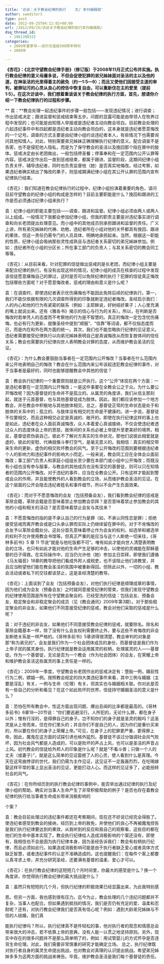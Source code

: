 ```yaml
---
title: '访谈：关于教会纪律的执行    文/ 本刊编辑部'
author: sweditor3
type: post
date: 2012-09-25T04:12:02+00:00
url: /2012/09/25/访谈关于教会纪律的执行本刊编辑部/
dsq_thread_id:
  - 1961390315
categories:
  - 2009年夏季号——加尔文诞辰500周年特刊
  - 2009年

---
```

**《杏花》：《北京守望教会纪律手册》（修订版）于2008年11月正式公布并实施。执行教会纪律的意义毋庸多说，不但会促使犯罪的弟兄姊妹面对圣洁的主以及他的道，在神圣洁的光里得着主的赦免（约一1:5—9）；而且又使他们因接受主道的审判，被罪玷污的心灵从良心的控告中恢复自由，可以重新住在主的爱里（提前1:5）。在这次访谈中，我们想着重谈谈关于教会纪律的执行方面，首先，想请你介绍一下教会纪律执行的过程和步骤。**
  
** 袁：**教会处理一起违纪事件的步骤一般包括——发现违纪情况；进行调查；作出惩戒决定；跟进监督和惩戒结束等五步。问题的显露可能是由带领人在牧养过程中发现的；也可能是由知情人举报或是违纪者主动向教会坦白。目前教会处理的六起违纪事件中有四起都是违纪者主动向教会坦白的，这本身就是违纪者愿意悔改的一个记号。调查的方式主要是由纪律小组约谈违纪者本人，有些情况下也需要询问其他知情人。对此，特别需要弟兄姊妹正确理解执行纪律的意义。配合调查不是告密，也不是侵犯他人隐私，而是为了保守教会的圣洁以及挽回那个陷在罪中的肢体。惩戒决定由长老团做出，一般包括停圣餐；停事奉和在一定范围内公开认罪等内容。惩戒决定作出后一直到惩戒结束，都属于跟进、监督阶段，这期间纪律小组负责关怀、辅导违纪者，同时也负责监督他（她）是否真实地悔改。经过考察，如果违纪者确实结出了悔改的果子，则惩戒期满纪律小组在其公开认罪的范围内宣布纪律执行结束。
  
《杏花》：我们知道在教会纪律执行的过程中，纪律小组扮演着重要的角色，请问目前守望教会的纪律小组的构成是怎样的？目前主要职能是什么？挽回和跟进的工作是否必须通过纪律小组来执行？
  
袁：纪律小组的职能主要包括——调查，跟进和监督。纪律小组必须由两人或两人以上组成。一般情况下我都会参加纪律小组，但我的职责主要是对违纪事实进行调查和向长老团提出处理意见。而小组中的其他成员则承担跟进和监督的责任。广义上讲，所有弟兄姊妹的代祷、劝勉，违纪者所在小组对他的关怀都具有挽回、跟进的果效，但这一责任仍需专门的人员具体、明确地承担起来。当然，根据这一职能的性质，纪律小组会吸纳那些灵性成熟且与违纪者关系密切的弟兄姊妹参加。例如：违纪者所在小组的分区长；所在事工部门的负责人；与其关系密切的教会同工等等。
  
《杏花》：从目前来看，针对犯罪的信徒做出惩戒的是长老团，而纪律小组主要是来配合纪律的执行。有没有出现这样的情况，纪律小组的成员在核查的过程中发现该信徒愿意痛悔自己的罪过，这时是否可以免除纪律的执行？犯罪的信徒真正悔改包括哪些方面呢？对于愿意悔改者，惩戒的理由和意义是什么呢？
  
袁：在调查时，即使违纪者表示忧伤痛悔也不能因此免除后续的纪律执行。第一，我们不能仅依据有限的几次调查所得到的印象就断定违纪者悔改。圣经启示我们：人的内心和他的行为有紧密的联系（例如：主耶稣说，好树结好果子；人心里充满的嘴上就说出来。还有《雅各书》揭示的信心与行为的关系）。所以，在判断是否悔改时若单凭人的态度而不考察他的行为是不智慧的。真正的悔改一定包含忧伤痛悔，也必有行为更新，就像圣经中提到“顺服”、“信靠”等词语，都不仅指态度而已，而是内在和外在两方面的统一。其次，我们也不能忽略执行纪律的见证意义。违纪者需要接受纪律执行以向弟兄姊妹表明自己是真诚悔改从而恢复肢体间的信任关系；教会也需要执行纪律向世人表明教会对罪的态度，从而维护教会圣洁的见证。
  
《杏花》：为什么教会要鼓励当事者在一定范围内公开悔改？当事者在什么范围内来公开地表明自己的悔改？教会在什么范围内来公布该起违犯教会纪律的事件，对于当事者是最好的，同时也能够提醒教会中其他的信徒？
  
袁：教会执行纪律的一个重要原则就是公开执行。这个“公开”体现在两个方面：一是违纪者要在一定范围内公开悔改；一是这件事要在全教会公之于众。为什么要公开悔改呢？因为基督徒的生命并不是孤立的。从属灵的角度讲，我们从信主那刻起，就连于元首基督，也与其他基督徒成为肢体。因此，我们都应该参加一个地方教会，并在教会中积极地与其他肢体相交。总之，基督徒正常的生命状态是处于和肢体的关系中的；孤立的、与肢体没有相交的生命是不健康的。进一步说，基督徒不仅要相交，而且这种相交必定是真诚的、敞开的。即使在执行纪律这样的事上也是如此，违纪者在众人面前真诚悔改，众人本着爱心真诚接纳，不仅会使违纪者透过众人的态度体会上帝的恩慈，肢体间的关系也必被上帝提升至更美好的境界。相反，基督徒若伪装自己，彼此不了解对方真实的生命状况，那他们说彼此相爱就是虚的，彼此的安慰、代祷就像斗拳打空气，是毫无意义的。我相信：真实的相交带来生命的更新，虚伪的相交败坏教会的风气。至于公开悔改的范围则要根据违纪者个人的影响力和违纪事件的影响大小而定。一般来说，教会同工应在全体会众面前悔改；事工部门负责人和家庭小组组长至少要在本部门或小组中公开悔改；而既没有小组也没有参与服事，与教会的其他成员也没有深交的基督徒，则可以只在知情者的范围内公开悔改。对于违纪的事件，应当在全教会公开。只有这样才能起到警戒会众的作用，并且能使教外的人看到教会的立场，从而维护教会圣洁的见证。在这个层面的公开会隐去违纪者姓名和事件细节，所以不会产生负面效果。
  
《杏花》：而对于不愿意悔改的会友（包括预备会友），我们看到教会纪律的惩戒是革除会籍，革除会籍是否意味着禁止参加教会崇拜？是否意味着禁止参加教会的其他的小组和相关的活动？是否意味着禁止会友与其往来？
  
袁：不愿意悔改的指的是不承认自己的行为是罪（如，不承认同性恋是罪）；拒绝接受惩戒而离开教会或是口头承认罪而实际上仍继续留在罪中的。对于不肯悔改的会友予以革除会籍处分。这处分首先意味着停止作为会友的权利，如选举和被选举的权利不允许使用教会书馆等。但真正严重的是应当与这个人断绝一切来往，《哥林多前书》5 章 11 节说“就是与他吃饭都不可”。唯有如此才能向世人清楚表明教会的立场，也只有如此才能对他的生命产生足够的冲击，以使他的灵魂能在耶稣基督的日子得救。在实际操作中，应当仍允许他（她）参加主日崇拜，即使我们遵循《马太福音》18章的教导把他们看成外邦人或税吏，也不该阻止他们进教堂，并且应当盼望他们能在教会圣洁的氛围中被重新得回。但除此以外，一切的小组、教会活动或者私下的交往都该禁止，这是圣经清楚的教导。
  
《杏花》：上面谈到了会友（包括预备会友），对他们执行纪律是顺理成章的事情，因为他们成为会友（预备会友）之时就同意接受纪律的管束，但我们发现守望教会的纪律使用范围是所有在守望教会聚会的、已经受洗的信徒：包括会友、预备会友、稳定聚会和非稳定聚会的成员（见《教会通讯》2009年第3期）。对于那些稳定聚会的非会友，如果他们不同意接受纪律的惩戒，教会对他们采取的惩戒是什么呢？
  
袁：对于违纪的非会友，如果他们不同意接受教会纪律的惩戒，就要除名。除名和革除会籍基本一样，除了没有什么会友权利需要终止外，要与这些不肯悔改的非会友断绝关系是一样严格的。《哥林多前书》5章讲得很清楚，教会审判的对象是那“称为弟兄的”。会友是我们作为一个社会团体成员的身份，而基督徒是我们作为上帝子民的属灵身份。执行纪律就是教会运用属灵的权柄，处理属灵的人——基督徒。作为一个基督徒，无论是否为一个教会（作为社会团体）的会友，在荣耀上帝和维护教会圣洁这些属灵的事上责任是一样的。
  
《杏花》：2009年一季度，守望教会长老团作出的惩戒决定有：堕胎一例，婚前性行为二例，嫖娼一例。按照教会规定的四大类违纪事件来看，其中三例与婚姻（主要是淫乱）有关，一例与生命（伦理）有关，但其实也与婚姻相关联。你对此是否有一些自己的分析和看见？在这个如此败坏的世界，信徒持守婚姻圣洁的意义是什么？
  
袁：恐怕在所有教会中，性这方面出现问题、爆出丑闻的比率都是最高的。《哥林多前书》6章18—20节说：“你们要逃避淫行。人所犯的，无论什么罪，都在身子以外；惟有行淫的，是得罪自己的身子。岂不知你们的身子就是圣灵的殿吗？这圣灵是从上帝而来，住在你们里头的；并且你们不是自己的人，因为你们是重价买来的，所以要在你们的身子上荣耀上帝。”可见，在身子上的犯罪更严重，更得罪上帝。因此，魔鬼在这方面的试探引诱也格外猛烈。基督徒不该过分强调社会风气败坏，因为社会风气都是人造成的，可以是败坏的声占上风，也可以是圣洁的声音占上风。初代教会的信徒给外邦人的印象是什么呢？就是“不看斗兽；只做一个人的丈夫（或妻子）”，就是这么简单的见证震撼了人的心灵，使人看到什么是真理。今天在这弯曲悖谬的世代，我们仍需为主作见证，这见证不一定轰轰烈烈，在吃喝嫁娶这样平常的事上显出圣洁的见证，更能打动人心。而这样的见证多了，必能扭转社会的风气。
  
《杏花》：在你所经历到的执行教会纪律的事例中，能否举出通过纪律的执行及纪律小组的帮助，确实对当事人生命产生了非常积极帮助的例子？是否也存在着教会纪律的执行给当事者生命成长带来消极影响的
  
个案？
  
袁：教会目前处理过的违纪事件都还在考察期间，现在还不好说已经完全得胜了。使违纪者感受到教会的接纳，经历到上帝的赦免，并使他们的良心不再被魔鬼控告是我们执行纪律要达到的果效，从我听到的反应和我自己的观察看，这些目的都在他们的生命中基本实现了。教会执行纪律给人造成消极影响的个案还没有，即使有，我相信也不会是因为执行纪律本身，因为圣经告诉我们：教会有权柄执行纪律，而且必须如此行。如果造成消极影响可能是由于执行者缺乏爱心或者具体方式缺乏智慧，或者违纪事件的认定不准确造成的。这也提醒我们：在每件个案上都要认真寻求上帝，并充分研究圣经，还要满有基督的温柔、爱心才可以。
  
《杏花》：在执行教会纪律的这短短几个月时间里，你最大的感受是什么？换一个角度讲，你觉得执行教会纪律的最大挑战是什么？
  
袁：虽然只有短短的几个月，但执行纪律的积极效果已经显露出来，为此我特别感
  
恩。但另一方面，我也感到很有压力。迄今为止，教会处理的几个违纪问题都并不复杂，当事人也配合。但如果遇到抵挡的情况，我们是否仍有充足的爱、温柔和忍耐呢？还有，对执行教会纪律我们是否真有信心呢？例如：遇到大龄弟兄姊妹与不信的人结婚，我们真
  
能执行纪律吗？所以，执行纪律真不是件轻松的事，他对执行者的观念和情感总会带来很大的冲击，若不依靠上帝的恩典，没有人能一以贯之地坚持原则。另外，现实中存在的很多问题并不是那么简单明了的，例如：用试管婴儿的方式怀孕是否违背生命伦理。对此，我们需要非常慎重的研究才能确定立场。 总之，执行纪律既对执行者自身的属灵生命提出挑战，也对教会对真理的认识提出挑战。希望弟兄姊妹多多为这两方面的挑战来祷告。毕竟，维护教会圣洁是我们每个基督徒的责任。